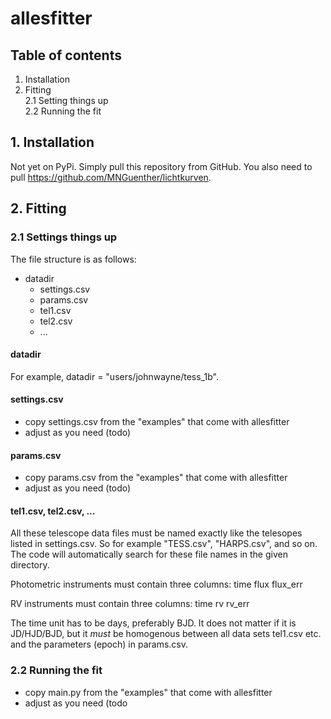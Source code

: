 # allesfitter


## Table of contents
1. Installation
2. Fitting\
   2.1 Setting things up\
   2.2 Running the fit


## 1. Installation
Not yet on PyPi.
Simply pull this repository from GitHub.
You also need to pull https://github.com/MNGuenther/lichtkurven.


## 2. Fitting

### 2.1 Settings things up
The file structure is as follows:
- datadir
  * settings.csv
  * params.csv
  * tel1.csv
  * tel2.csv
  * ...		

#### datadir
For example, datadir = "users/johnwayne/tess_1b".

#### settings.csv
- copy settings.csv from the "examples" that come with allesfitter
- adjust as you need
(todo)

#### params.csv
- copy params.csv from the "examples" that come with allesfitter
- adjust as you need
(todo)

#### tel1.csv, tel2.csv, ...
All these telescope data files must be named exactly like the telesopes listed in settings.csv. So for example "TESS.csv", "HARPS.csv", and so on. The code will automatically search for these file names in the given directory.

Photometric instruments must contain three columns:
	time	flux	flux_err

RV instruments must contain three columns:
	time	rv	rv_err
  
The time unit has to be days, preferably BJD. It does not matter if it is JD/HJD/BJD, but it *must* be homogenous between all data sets tel1.csv etc. and the parameters (epoch) in params.csv.


### 2.2 Running the fit
- copy main.py from the "examples" that come with allesfitter
- adjust as you need
(todo
